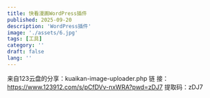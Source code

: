 ```yaml
---
title: 快看漫画WordPress插件
published: 2025-09-20
description: 'WordPress插件'
image: './assets/6.jpg'
tags: [工具]
category: ''
draft: false 
lang: ''
---
```


来自123云盘的分享：kuaikan-image-uploader.php 链   接：https://www.123912.com/s/pCfDVv-nxWRA?pwd=zDJ7 提取码：zDJ7
